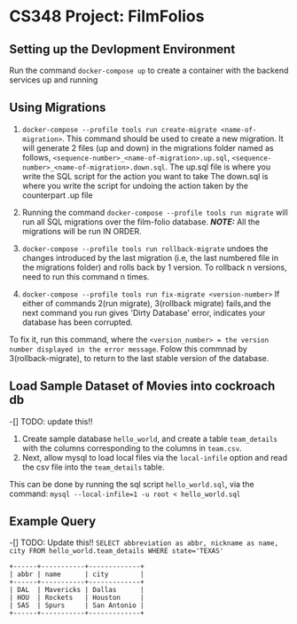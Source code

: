 # CS348 Project: FilmFolios

## Setting up the Devlopment Environment 

Run the command `docker-compose up` to create a container with the backend services up and running

## Using Migrations 

1. `docker-compose --profile tools run create-migrate <name-of-migration>`. This command should be used to create a new migration. 
It will generate 2 files (up and down) in the migrations folder named as follows, `<sequence-number>_<name-of-migration>.up.sql`, `<sequence-number>_<name-of-migration>.down.sql`. 
The up.sql file is where you write the SQL script for the action you want to take
The down.sql is where you write the script for undoing the action taken by the counterpart .up file

2. Running the command `docker-compose --profile tools run migrate` will run all SQL migrations over the film-folio database. 
**_NOTE:_**  All the migrations will be run IN ORDER.

3. `docker-compose --profile tools run rollback-migrate` undoes the changes introduced by the last migration (i.e, the last numbered file in the migrations folder) and rolls back by 1 version. To rollback n versions, need to run this command n times. 

4. `docker-compose --profile tools run fix-migrate <version-number>` 
If either of commands 2(run migrate), 3(rollback migrate) fails,and the next command you run gives 'Dirty Database' error, indicates your database has been corrupted. 
 
To fix it, run this command, where the `<version_number> = the version number displayed in the error message`. Folow this commnad by 3(rollback-migrate), to return to the last stable version of the database. 


##  Load Sample Dataset of Movies into cockroach db
-[] TODO: update this!! 
1. Create sample database `hello_world`, and create a table `team_details` with the columns corresponding to the columns in `team.csv`. 
2. Next, allow mysql to load local files via the `local-infile` option and read the csv file into the `team_details` table. 

This can be done by running the sql script `hello_world.sql`, via the command:
```mysql --local-infile=1 -u root < hello_world.sql```

## Example Query
-[] TODO: Update this!!
`SELECT abbreviation as abbr, nickname as name, city FROM hello_world.team_details WHERE state='TEXAS'`

```
+------+-----------+-------------+
| abbr | name      | city        |
+------+-----------+-------------+
| DAL  | Mavericks | Dallas      |
| HOU  | Rockets   | Houston     |
| SAS  | Spurs     | San Antonio |
+------+-----------+-------------+
```
